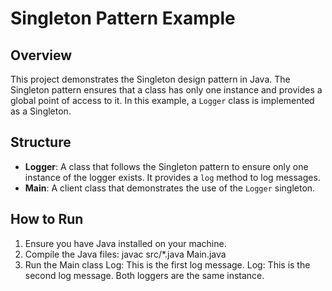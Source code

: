 # Singleton Pattern Example

## Overview
This project demonstrates the Singleton design pattern in Java. The Singleton pattern ensures that a class has only one instance and provides a global point of access to it. In this example, a `Logger` class is implemented as a Singleton.

## Structure
- **Logger**: A class that follows the Singleton pattern to ensure only one instance of the logger exists. It provides a `log` method to log messages.
- **Main**: A client class that demonstrates the use of the `Logger` singleton.

## How to Run
1. Ensure you have Java installed on your machine.
2. Compile the Java files:
javac src/*.java Main.java
3. Run the Main class
Log: This is the first log message.
Log: This is the second log message.
Both loggers are the same instance.

